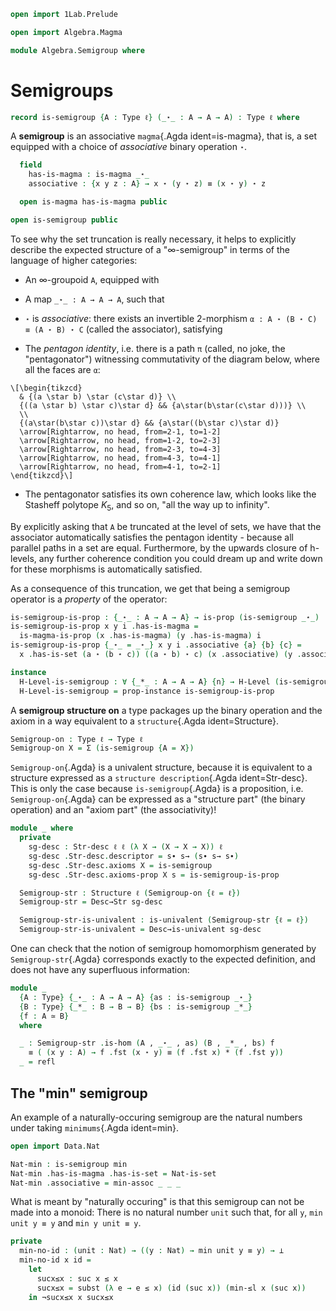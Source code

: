 ```agda
open import 1Lab.Prelude

open import Algebra.Magma

module Algebra.Semigroup where
```

<!--
```agda
private variable
  ℓ ℓ₁ : Level
  A : Type ℓ
```
-->

# Semigroups

```agda
record is-semigroup {A : Type ℓ} (_⋆_ : A → A → A) : Type ℓ where
```

A **semigroup** is an associative `magma`{.Agda ident=is-magma}, that is, a set
equipped with a choice of _associative_ binary operation `⋆`.

```agda
  field
    has-is-magma : is-magma _⋆_
    associative : {x y z : A} → x ⋆ (y ⋆ z) ≡ (x ⋆ y) ⋆ z

  open is-magma has-is-magma public

open is-semigroup public
```

To see why the set truncation is really necessary, it helps to
explicitly describe the expected structure of a "∞-semigroup" in terms
of the language of higher categories:

- An ∞-groupoid `A`, equipped with

- A map `_⋆_ : A → A → A`, such that

- `⋆` is _associative_: there exists an invertible 2-morphism `α : A ⋆
(B ⋆ C) ≡ (A ⋆ B) ⋆ C` (called the associator), satisfying

- The _pentagon identity_, i.e. there is a path `π` (called, no joke,
the "pentagonator") witnessing commutativity of the diagram below, where
all the faces are `α`:

~~~{.quiver .tall-2}
\[\begin{tikzcd}
  & {(a \star b) \star (c\star d)} \\
  {((a \star b) \star c)\star d} && {a\star(b\star(c\star d)))} \\
  \\
  {(a\star(b\star c))\star d} && {a\star((b\star c)\star d)}
  \arrow[Rightarrow, no head, from=2-1, to=1-2]
  \arrow[Rightarrow, no head, from=1-2, to=2-3]
  \arrow[Rightarrow, no head, from=2-3, to=4-3]
  \arrow[Rightarrow, no head, from=4-3, to=4-1]
  \arrow[Rightarrow, no head, from=4-1, to=2-1]
\end{tikzcd}\]
~~~

- The pentagonator satisfies its own coherence law, which looks like the
Stasheff polytope $K_5$, and so on, "all the way up to infinity".

By explicitly asking that `A` be truncated at the level of sets, we have
that the associator automatically satisfies the pentagon identity -
because all parallel paths in a set are equal. Furthermore, by the
upwards closure of h-levels, any further coherence condition you could
dream up and write down for these morphisms is automatically satisfied.

As a consequence of this truncation, we get that being a semigroup
operator is a _property_ of the operator:

```agda
is-semigroup-is-prop : {_⋆_ : A → A → A} → is-prop (is-semigroup _⋆_)
is-semigroup-is-prop x y i .has-is-magma =
  is-magma-is-prop (x .has-is-magma) (y .has-is-magma) i
is-semigroup-is-prop {_⋆_ = _⋆_} x y i .associative {a} {b} {c} =
  x .has-is-set (a ⋆ (b ⋆ c)) ((a ⋆ b) ⋆ c) (x .associative) (y .associative) i

instance
  H-Level-is-semigroup : ∀ {_*_ : A → A → A} {n} → H-Level (is-semigroup _*_) (suc n)
  H-Level-is-semigroup = prop-instance is-semigroup-is-prop
```

A **semigroup structure on** a type packages up the binary operation and
the axiom in a way equivalent to a `structure`{.Agda ident=Structure}.

```agda
Semigroup-on : Type ℓ → Type ℓ
Semigroup-on X = Σ (is-semigroup {A = X})
```

`Semigroup-on`{.Agda} is a univalent structure, because it is equivalent
to a structure expressed as a `structure description`{.Agda
ident=Str-desc}. This is only the case because `is-semigroup`{.Agda} is a
proposition, i.e.  `Semigroup-on`{.Agda} can be expressed as a "structure
part" (the binary operation) and an "axiom part" (the associativity)!

```agda
module _ where
  private
    sg-desc : Str-desc ℓ ℓ (λ X → (X → X → X)) ℓ
    sg-desc .Str-desc.descriptor = s∙ s→ (s∙ s→ s∙)
    sg-desc .Str-desc.axioms X = is-semigroup
    sg-desc .Str-desc.axioms-prop X s = is-semigroup-is-prop

  Semigroup-str : Structure ℓ (Semigroup-on {ℓ = ℓ})
  Semigroup-str = Desc→Str sg-desc

  Semigroup-str-is-univalent : is-univalent (Semigroup-str {ℓ = ℓ})
  Semigroup-str-is-univalent = Desc→is-univalent sg-desc
```

One can check that the notion of semigroup homomorphism generated by
`Semigroup-str`{.Agda} corresponds exactly to the expected definition,
and does not have any superfluous information:

```agda
module _
  {A : Type} {_⋆_ : A → A → A} {as : is-semigroup _⋆_}
  {B : Type} {_*_ : B → B → B} {bs : is-semigroup _*_}
  {f : A ≃ B}
  where

  _ : Semigroup-str .is-hom (A , _⋆_ , as) (B , _*_ , bs) f
    ≡ ( (x y : A) → f .fst (x ⋆ y) ≡ (f .fst x) * (f .fst y))
  _ = refl
```


## The "min" semigroup

An example of a naturally-occuring semigroup are the natural numbers
under taking `minimums`{.Agda ident=min}.

```agda
open import Data.Nat

Nat-min : is-semigroup min
Nat-min .has-is-magma .has-is-set = Nat-is-set
Nat-min .associative = min-assoc _ _ _
```

What is meant by "naturally occuring" is that this semigroup can not be
made into a monoid: There is no natural number `unit` such that, for all
`y`, `min unit y ≡ y` and `min y unit ≡ y`.

```agda
private
  min-no-id : (unit : Nat) → ((y : Nat) → min unit y ≡ y) → ⊥
  min-no-id x id =
    let
      sucx≤x : suc x ≤ x
      sucx≤x = subst (λ e → e ≤ x) (id (suc x)) (min-≤l x (suc x))
    in ¬sucx≤x x sucx≤x
```

